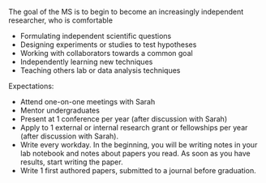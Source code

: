 The goal of the MS is to begin to become an increasingly independent researcher, who is comfortable
- Formulating independent scientific questions
- Designing experiments or studies to test hypotheses
- Working with collaborators towards a common goal
- Independently learning new techniques
- Teaching others lab or data analysis techniques


Expectations:
- Attend one-on-one meetings with Sarah
- Mentor undergraduates
- Present at 1 conference per year (after discussion with Sarah)
- Apply to 1 external or internal research grant or fellowships per year (after discussion with Sarah).
- Write every workday. In the beginning, you will be writing notes in your lab notebook and notes about papers you read. As soon as you have results, start writing the paper. 
- Write 1 first authored papers, submitted to a journal before graduation. 



